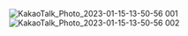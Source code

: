 ![KakaoTalk_Photo_2023-01-15-13-50-56 001](https://user-images.githubusercontent.com/58212404/212523554-fae7457c-49a3-4e0d-8cbc-ccede2303871.png)
![KakaoTalk_Photo_2023-01-15-13-50-56 002](https://user-images.githubusercontent.com/58212404/212523559-8b64dd66-dcbe-4af9-8e77-5e76edd7aeb9.png)
